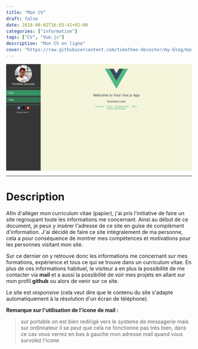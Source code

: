 ```yaml
---
title: "Mon CV"
draft: false
date: 2018-08-02T16:03:41+02:00
categories: ["information"]
tags: ["CV", "Vue.js"]
description: "Mon CV en ligne"
cover: "https://raw.githubusercontent.com/timothee-decoster/my-blog/master/images/cv-intro.png"
---
```


<a href="https://silly-mahavira-01c03e.netlify.com/" target="_blank" style="display:flex; justify-content:center; align-items:center">![Intro](https://raw.githubusercontent.com/timothee-decoster/my-blog/master/images/cv-intro.png)</a>

---

# Description

Afin d'alléger mon curriculum vitae (papier), j'ai pris l'initiative de faire un site regroupant toute les informations me concernant. Ainsi au début de ce document, je peux y insérer l'adresse de ce site en guise de complément d'information.
J'ai décidé de faire ce site intégralement de ma personne, cela a pour conséquence de montrer mes compétences et motivations pour les personnes visitant mon site.

Sur ce dernier on y retrouve donc les informations me concernant sur mes formations, expérience et tous ce qui se trouve dans un curriculum vitae. En plus de ces informations habituel, le visiteur a en plus la possibilité de me contacter via **mail** et a aussi la possibilité de voir mes projets en allant sur mon profil **github** ou alors de venir sur ce site.

Le site est *responsive* (cela veut dire que le contenu du site s'adapte automatiquement à la résolution d'un écran de téléphone).

**Remarque sur l'utilisation de l'icone de mail :**

> sur portable on est bien redirigé vers le systeme de messagerie mais sur ordinnateur il se peut que cela ne fonctionne pas très bien, dans ce cas vous verrez en bas à gauche mon adresse mail quand vous survolez l'icone
